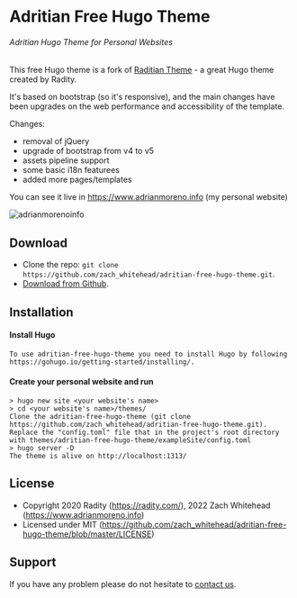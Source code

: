 # Adritian Free Hugo Theme
###### Adritian Hugo Theme for Personal Websites

This free Hugo theme is a fork of [Raditian Theme](https://github.com/radity/raditian-free-hugo-theme) - a great Hugo theme created by Radity.

It's based on bootstrap (so it's responsive), and the main changes have been upgrades on the web performance and accessibility of the template.

Changes:

- removal of jQuery
- upgrade of bootstrap from v4 to v5
- assets pipeline support
- some basic i18n featurees
- added more pages/templates

You can see it live in https://www.adrianmoreno.info (my personal website)

![adrianmorenoinfo](https://user-images.githubusercontent.com/240085/230632835-74349170-d610-4731-8fac-62c413e6b3f5.png)


## Download

- Clone the repo: `git clone https://github.com/zach_whitehead/adritian-free-hugo-theme.git`.
- [Download from Github](https://github.com/zach_whitehead/raditian-free-hugo-theme/archive/master.zip).

## Installation

#### Install Hugo
    To use adritian-free-hugo-theme you need to install Hugo by following https://gohugo.io/getting-started/installing/.

#### Create your personal website and run
    > hugo new site <your website's name>
    > cd <your website's name>/themes/
    Clone the adritian-free-hugo-theme (git clone https://github.com/zach_whitehead/adritian-free-hugo-theme.git).
    Replace the "config.toml" file that in the project's root directory with themes/adritian-free-hugo-theme/exampleSite/config.toml
    > hugo server -D
    The theme is alive on http://localhost:1313/

## License

- Copyright 2020 Radity (https://radity.com/), 2022 Zach Whitehead (https://www.adrianmoreno.info)
- Licensed under MIT (https://github.com/zach_whitehead/adritian-free-hugo-theme/blob/master/LICENSE)

## Support

If you have any problem please do not hesitate to [contact us](https://radity.com/en/contact/).
